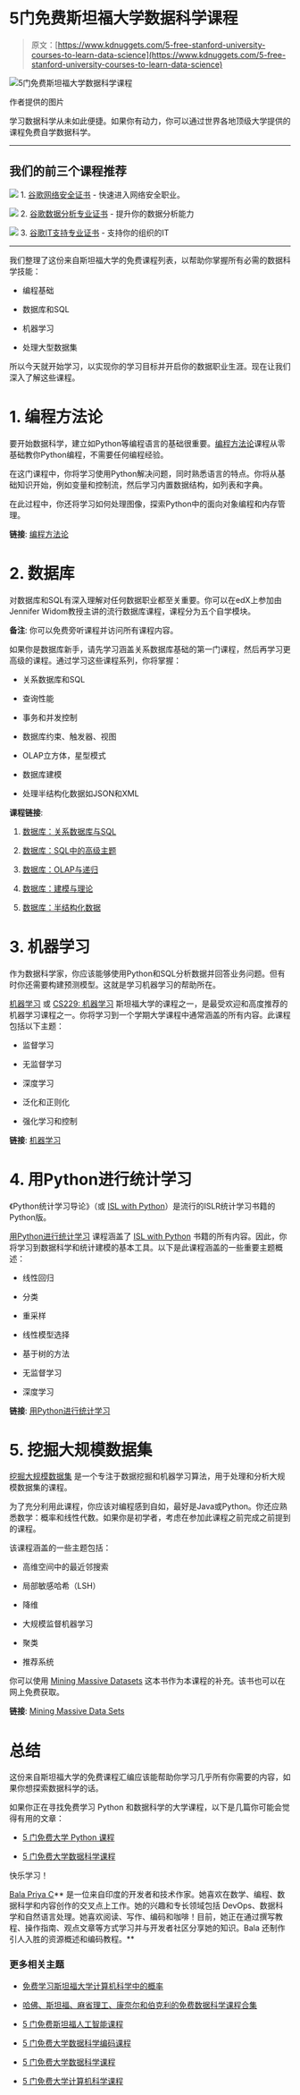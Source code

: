 # 5门免费斯坦福大学数据科学课程

> 原文：[https://www.kdnuggets.com/5-free-stanford-university-courses-to-learn-data-science](https://www.kdnuggets.com/5-free-stanford-university-courses-to-learn-data-science)

![5门免费斯坦福大学数据科学课程](../Images/e06d98c06e0c54446a579c6af8f4d9e8.png)

作者提供的图片

学习数据科学从未如此便捷。如果你有动力，你可以通过世界各地顶级大学提供的课程免费自学数据科学。

* * *

## 我们的前三个课程推荐

![](../Images/0244c01ba9267c002ef39d4907e0b8fb.png) 1\. [谷歌网络安全证书](https://www.kdnuggets.com/google-cybersecurity) - 快速进入网络安全职业。

![](../Images/e225c49c3c91745821c8c0368bf04711.png) 2\. [谷歌数据分析专业证书](https://www.kdnuggets.com/google-data-analytics) - 提升你的数据分析能力

![](../Images/0244c01ba9267c002ef39d4907e0b8fb.png) 3\. [谷歌IT支持专业证书](https://www.kdnuggets.com/google-itsupport) - 支持你的组织的IT

* * *

我们整理了这份来自斯坦福大学的免费课程列表，以帮助你掌握所有必需的数据科学技能：

+   编程基础

+   数据库和SQL

+   机器学习

+   处理大型数据集

所以今天就开始学习，以实现你的学习目标并开启你的数据职业生涯。现在让我们深入了解这些课程。

# 1\. 编程方法论

要开始数据科学，建立如Python等编程语言的基础很重要。[编程方法论](https://web.stanford.edu/class/archive/cs/cs106a/cs106a.1226/)课程从零基础教你Python编程，不需要任何编程经验。

在这门课程中，你将学习使用Python解决问题，同时熟悉语言的特点。你将从基础知识开始，例如变量和控制流，然后学习内置数据结构，如列表和字典。

在此过程中，你还将学习如何处理图像，探索Python中的面向对象编程和内存管理。

**链接**: [编程方法论](https://web.stanford.edu/class/archive/cs/cs106a/cs106a.1226/)

# 2\. 数据库

对数据库和SQL有深入理解对任何数据职业都至关重要。你可以在edX上参加由Jennifer Widom教授主讲的流行数据库课程，课程分为五个自学模块。

**备注**: 你可以免费旁听课程并访问所有课程内容。

如果你是数据库新手，请先学习涵盖关系数据库基础的第一门课程，然后再学习更高级的课程。通过学习这些课程系列，你将掌握：

+   关系数据库和SQL

+   查询性能

+   事务和并发控制

+   数据库约束、触发器、视图

+   OLAP立方体，星型模式

+   数据库建模

+   处理半结构化数据如JSON和XML

**课程链接**:

1.  [数据库：关系数据库与SQL](https://www.edx.org/learn/relational-databases/stanford-university-databases-relational-databases-and-sql)

1.  [数据库：SQL中的高级主题](https://www.edx.org/learn/sql/stanford-university-databases-advanced-topics-in-sql)

1.  [数据库：OLAP与递归](https://www.edx.org/learn/databases/stanford-university-databases-olap-and-recursion)

1.  [数据库：建模与理论](https://www.edx.org/learn/databases/stanford-university-databases-modeling-and-theory)

1.  [数据库：半结构化数据](https://www.edx.org/learn/relational-databases/stanford-university-databases-semistructured-data)

# 3\. 机器学习

作为数据科学家，你应该能够使用Python和SQL分析数据并回答业务问题。但有时你还需要构建预测模型。这就是学习机器学习的帮助所在。

[机器学习](https://www.youtube.com/playlist?list=PLoROMvodv4rNyWOpJg_Yh4NSqI4Z4vOYy) 或 [CS229: 机器学习](https://cs229.stanford.edu/) 斯坦福大学的课程之一，是最受欢迎和高度推荐的机器学习课程之一。你将学习到一个学期大学课程中通常涵盖的所有内容。此课程包括以下主题：

+   监督学习

+   无监督学习

+   深度学习

+   泛化和正则化

+   强化学习和控制

**链接**: [机器学习](https://www.youtube.com/playlist?list=PLoROMvodv4rNyWOpJg_Yh4NSqI4Z4vOYy)

# 4\. 用Python进行统计学习

《Python统计学习导论》（或 [ISL with Python](https://www.statlearning.com/)）是流行的ISLR统计学习书籍的Python版。

[用Python进行统计学习](https://www.edx.org/learn/python/stanford-university-statistical-learning-with-python) 课程涵盖了 [ISL with Python](https://www.statlearning.com/) 书籍的所有内容。因此，你将学习到数据科学和统计建模的基本工具。以下是此课程涵盖的一些重要主题概述：

+   线性回归

+   分类

+   重采样

+   线性模型选择

+   基于树的方法

+   无监督学习

+   深度学习

**链接**: [用Python进行统计学习](https://www.edx.org/learn/python/stanford-university-statistical-learning-with-python)

# 5\. 挖掘大规模数据集

[挖掘大规模数据集](https://web.stanford.edu/class/cs246/) 是一个专注于数据挖掘和机器学习算法，用于处理和分析大规模数据集的课程。

为了充分利用此课程，你应该对编程感到自如，最好是Java或Python。你还应熟悉数学：概率和线性代数。如果你是初学者，考虑在参加此课程之前完成之前提到的课程。

该课程涵盖的一些主题包括：

+   高维空间中的最近邻搜索

+   局部敏感哈希（LSH）

+   降维

+   大规模监督机器学习

+   聚类

+   推荐系统

你可以使用 [Mining Massive Datasets](http://www.mmds.org/) 这本书作为本课程的补充。该书也可以在网上免费获取。

**链接**: [Mining Massive Data Sets](https://web.stanford.edu/class/cs246/)

# 总结

这份来自斯坦福大学的免费课程汇编应该能帮助你学习几乎所有你需要的内容，如果你想探索数据科学的话。

如果你正在寻找免费学习 Python 和数据科学的大学课程，以下是几篇你可能会觉得有用的文章：

+   [5 门免费大学 Python 课程](/5-free-university-courses-to-learn-python)

+   [5 门免费大学数据科学课程](/5-free-university-courses-to-learn-data-science)

快乐学习！

**[](https://twitter.com/balawc27)**[Bala Priya C](https://www.kdnuggets.com/wp-content/uploads/bala-priya-author-image-update-230821.jpg)** 是一位来自印度的开发者和技术作家。她喜欢在数学、编程、数据科学和内容创作的交叉点上工作。她的兴趣和专长领域包括 DevOps、数据科学和自然语言处理。她喜欢阅读、写作、编码和咖啡！目前，她正在通过撰写教程、操作指南、观点文章等方式学习并与开发者社区分享她的知识。Bala 还制作引人入胜的资源概述和编码教程。**

### 更多相关主题

+   [免费学习斯坦福大学计算机科学中的概率](https://www.kdnuggets.com/learn-probability-in-computer-science-with-stanford-university-for-free)

+   [哈佛、斯坦福、麻省理工、康奈尔和伯克利的免费数据科学课程合集](https://www.kdnuggets.com/a-collection-of-free-data-science-courses-from-harvard-stanford-mit-cornell-and-berkeley)

+   [5 门免费斯坦福人工智能课程](https://www.kdnuggets.com/5-free-stanford-ai-courses)

+   [5 门免费大学数据科学编码课程](https://www.kdnuggets.com/5-free-university-courses-to-learn-coding-for-data-science)

+   [5 门免费大学数据科学课程](https://www.kdnuggets.com/5-free-university-courses-to-learn-data-science)

+   [5 门免费大学计算机科学课程](https://www.kdnuggets.com/5-free-university-courses-to-learn-computer-science)
